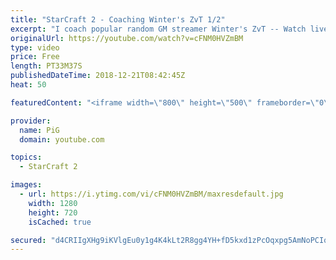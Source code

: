 ```yaml
---
title: "StarCraft 2 - Coaching Winter's ZvT 1/2"
excerpt: "I coach popular random GM streamer Winter's ZvT -- Watch live at https://www.twitch.tv/x5_pig"
originalUrl: https://youtube.com/watch?v=cFNM0HVZmBM
type: video
price: Free
length: PT33M37S
publishedDateTime: 2018-12-21T08:42:45Z
heat: 50

featuredContent: "<iframe width=\"800\" height=\"500\" frameborder=\"0\" src=\"https://www.youtube.com/embed/cFNM0HVZmBM\" allow=\"accelerometer; autoplay; encrypted-media; gyroscope; picture-in-picture\" allowfullscreen></iframe>"

provider:
  name: PiG
  domain: youtube.com

topics:
  - StarCraft 2

images:
  - url: https://i.ytimg.com/vi/cFNM0HVZmBM/maxresdefault.jpg
    width: 1280
    height: 720
    isCached: true

secured: "d4CRIIgXHg9iKVlgEu0y1g4K4kLt2R8gg4YH+fD5kxd1zPcOqxpg5AmNoPCIqkmgR8T2M+a9KbU3beIM7N5rwBg8eeWMT8dz86otN/JFDMIfWzzhnQHnTkXZiRh8wWsAClrgTwFFc7nCvb6ADLMROfztLQOCuBCHXTMXhSfN9Y5Dv3oB9vhuRfvSrZuYdflT1W++E6syODxzniTvfN5ReARA+0jQ8yrz4RAgjsMOEaNmwTX+Vl7MULrxfbAPh13BcCScXm4oZ8exnYR/OA5QVAVQ96wKhqQN+ssQh+ABJqB3B7whrMHU0nPVQTqM8MEh6D4tR5cJISFl355ROQHZm28maNxYZ6r7H4bNWQFbavA150B8gxrxfpXjw59xQ+osXVYh6gn7XCJ/0dTt9VDrOqvs6wv93FZyS9ui59hN3aE=;NWwE/i3RDVDEg7U+8pRYBQ=="
---
```


